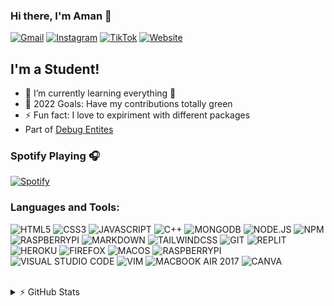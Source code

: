 ### Hi there, I'm Aman 👋

[![Gmail](https://img.shields.io/badge/Gmail-D14836?style=for-the-badge&logo=gmail&logoColor=white)](mailto:amansanoj08@gmail.com)
[![Instagram](https://img.shields.io/badge/Instagram-E4405F?style=for-the-badge&logo=instagram&logoColor=white)](https://instagram.com/aman_sanoj)
[![TikTok](https://img.shields.io/badge/TikTok-000000?style=for-the-badge&logo=tiktok&logoColor=white)](https://www.tiktok.com/@aman_aditi)
[![Website](https://img.shields.io/badge/website-3b86ff?style=for-the-badge&logo=About.me&logoColor=white)](https://bio.amansanoj.repl.co)

## I'm a Student!

- 🌱 I’m currently learning everything 🤣
- 🥅 2022 Goals: Have my contributions totally green
- ⚡ Fun fact: I love to expiriment with different packages
- Part of [Debug Entites][dewebsite]

### Spotify Playing 🎧

[![Spotify](https://spotify-now-playing-github-readme.vercel.app/api/spotify)](https://open.spotify.com/user/smqujnojq8qs9rp5o8lcnvnkl)

### Languages and Tools:
![HTML5](https://img.shields.io/badge/HTML5-E34F26?style=for-the-badge&logo=html5&logoColor=white)
![CSS3](https://img.shields.io/badge/CSS3-1572B6?style=for-the-badge&logo=css3&logoColor=white)
![JAVASCRIPT](https://img.shields.io/badge/JavaScript-323330?style=for-the-badge&logo=javascript&logoColor=F7DF1E)
![C++](https://img.shields.io/badge/C%2B%2B-00599C?style=for-the-badge&logo=c%2B%2B&logoColor=white)
![MONGODB](https://img.shields.io/badge/MongoDB-4EA94B?style=for-the-badge&logo=mongodb&logoColor=white)
![NODE.JS](https://img.shields.io/badge/Node.js-339933?style=for-the-badge&logo=node-dot-js&logoColor=white)
![NPM](https://img.shields.io/badge/npm-CB3837?style=for-the-badge&logo=npm&logoColor=white)
![RASPBERRYPI](https://img.shields.io/badge/RASPBERRY%20PI-C51A4A.svg?&style=for-the-badge&logo=raspberry%20pi&logoColor=white)
![MARKDOWN](https://img.shields.io/badge/Markdown-000000?style=for-the-badge&logo=markdown&logoColor=white)
![TAILWINDCSS](https://img.shields.io/badge/Tailwind_CSS-38B2AC?style=for-the-badge&logo=tailwind-css&logoColor=white)
![GIT](https://img.shields.io/badge/Git-F05032?style=for-the-badge&logo=git&logoColor=white)
![REPLIT](https://img.shields.io/badge/Replit-667881?style=for-the-badge&logo=replit&logoColor=white)
![HEROKU](https://img.shields.io/badge/Heroku-430098?style=for-the-badge&logo=heroku&logoColor=white)
![FIREFOX](https://img.shields.io/badge/Firefox_Browser-FF7139?style=for-the-badge&logo=Firefox-Browser&logoColor=white)
![MACOS](https://img.shields.io/badge/MACOS-000000?style=for-the-badge&logo=macos&logoColor=white)
![RASPBERRYPI](https://img.shields.io/badge/RASPBERRY%20PI%20OS-C51A4A.svg?&style=for-the-badge&logo=raspberry%20pi&logoColor=white)
![VISUAL STUDIO CODE](https://img.shields.io/badge/Visual_Studio_Code-0078D4?style=for-the-badge&logo=visual%20studio%20code&logoColor=white)
![VIM](https://img.shields.io/badge/VIM-%2311AB00.svg?&style=for-the-badge&logo=vim&logoColor=white)
![MACBOOK AIR 2017](https://img.shields.io/badge/Apple-MacBook_Air_2017-999999?style=for-the-badge&logo=apple&logoColor=white)
![CANVA](https://img.shields.io/badge/Canva-%2300C4CC.svg?&style=for-the-badge&logo=Canva&logoColor=white)

<br />

<details>
  <summary>⚡️ GitHub Stats</summary>

  <img align="left" alt="Aman-Sanoj's GitHub Stats" src="https://github-readme-stats-aman-sanoj.vercel.app/api?hide_border=true&username=AmanSanoj&show_icons=true&theme=algolia&hide=stars,prs" />
</details>

[instagram]: https://instagram.com/aman_sanoj
[dewebsite]: https://debugentities.github.io
